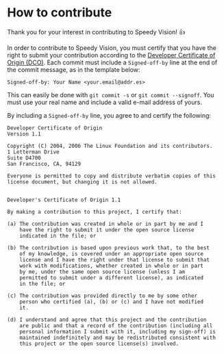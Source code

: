 # How to contribute

Thank you for your interest in contributing to Speedy Vision! 👍

In order to contribute to Speedy Vision, you must certify that you have the right to submit your contribution according to the [Developer Certificate of Origin (DCO)](https://developercertificate.org). Each commit must include a `Signed-off-by` line at the end of the commit message, as in the template below:

```
Signed-off-by: Your Name <your.email@addr.es>
```

This can easily be done with `git commit -s` or `git commit --signoff`. You must use your real name and include a valid e-mail address of yours.

By including a `Signed-off-by` line, you agree to and certify the following:

```
Developer Certificate of Origin
Version 1.1

Copyright (C) 2004, 2006 The Linux Foundation and its contributors.
1 Letterman Drive
Suite D4700
San Francisco, CA, 94129

Everyone is permitted to copy and distribute verbatim copies of this
license document, but changing it is not allowed.


Developer's Certificate of Origin 1.1

By making a contribution to this project, I certify that:

(a) The contribution was created in whole or in part by me and I
    have the right to submit it under the open source license
    indicated in the file; or

(b) The contribution is based upon previous work that, to the best
    of my knowledge, is covered under an appropriate open source
    license and I have the right under that license to submit that
    work with modifications, whether created in whole or in part
    by me, under the same open source license (unless I am
    permitted to submit under a different license), as indicated
    in the file; or

(c) The contribution was provided directly to me by some other
    person who certified (a), (b) or (c) and I have not modified
    it.

(d) I understand and agree that this project and the contribution
    are public and that a record of the contribution (including all
    personal information I submit with it, including my sign-off) is
    maintained indefinitely and may be redistributed consistent with
    this project or the open source license(s) involved.
```
